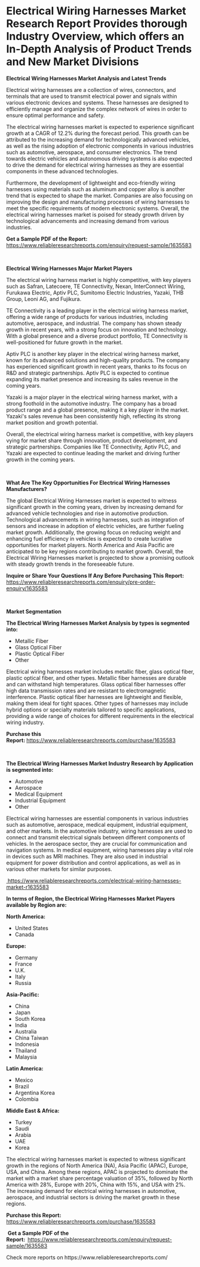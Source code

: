 <p><h1>Electrical Wiring Harnesses Market Research Report Provides thorough Industry Overview, which offers an In-Depth Analysis of Product Trends and New Market Divisions</h1></p><p><strong>Electrical Wiring Harnesses Market Analysis and Latest Trends</strong></p>
<p><p>Electrical wiring harnesses are a collection of wires, connectors, and terminals that are used to transmit electrical power and signals within various electronic devices and systems. These harnesses are designed to efficiently manage and organize the complex network of wires in order to ensure optimal performance and safety.</p><p>The electrical wiring harnesses market is expected to experience significant growth at a CAGR of 12.2% during the forecast period. This growth can be attributed to the increasing demand for technologically advanced vehicles, as well as the rising adoption of electronic components in various industries such as automotive, aerospace, and consumer electronics. The trend towards electric vehicles and autonomous driving systems is also expected to drive the demand for electrical wiring harnesses as they are essential components in these advanced technologies.</p><p>Furthermore, the development of lightweight and eco-friendly wiring harnesses using materials such as aluminum and copper alloy is another trend that is expected to shape the market. Companies are also focusing on improving the design and manufacturing processes of wiring harnesses to meet the specific requirements of modern electronic systems. Overall, the electrical wiring harnesses market is poised for steady growth driven by technological advancements and increasing demand from various industries.</p></p>
<p><strong>Get a Sample PDF of the Report:&nbsp;</strong> <a href="https://www.reliableresearchreports.com/enquiry/request-sample/1635583">https://www.reliableresearchreports.com/enquiry/request-sample/1635583</a></p>
<p>&nbsp;</p>
<p><strong>Electrical Wiring Harnesses Major Market Players</strong></p>
<p><p>The electrical wiring harness market is highly competitive, with key players such as Safran, Latecoere, TE Connectivity, Nexan, InterConnect Wiring, Furukawa Electric, Aptiv PLC, Sumitomo Electric Industries, Yazaki, THB Group, Leoni AG, and Fujikura. </p><p>TE Connectivity is a leading player in the electrical wiring harness market, offering a wide range of products for various industries, including automotive, aerospace, and industrial. The company has shown steady growth in recent years, with a strong focus on innovation and technology. With a global presence and a diverse product portfolio, TE Connectivity is well-positioned for future growth in the market.</p><p>Aptiv PLC is another key player in the electrical wiring harness market, known for its advanced solutions and high-quality products. The company has experienced significant growth in recent years, thanks to its focus on R&D and strategic partnerships. Aptiv PLC is expected to continue expanding its market presence and increasing its sales revenue in the coming years.</p><p>Yazaki is a major player in the electrical wiring harness market, with a strong foothold in the automotive industry. The company has a broad product range and a global presence, making it a key player in the market. Yazaki's sales revenue has been consistently high, reflecting its strong market position and growth potential.</p><p>Overall, the electrical wiring harness market is competitive, with key players vying for market share through innovation, product development, and strategic partnerships. Companies like TE Connectivity, Aptiv PLC, and Yazaki are expected to continue leading the market and driving further growth in the coming years.</p></p>
<p>&nbsp;</p>
<p><strong>What Are The Key Opportunities For Electrical Wiring Harnesses Manufacturers?</strong></p>
<p><p>The global Electrical Wiring Harnesses market is expected to witness significant growth in the coming years, driven by increasing demand for advanced vehicle technologies and rise in automotive production. Technological advancements in wiring harnesses, such as integration of sensors and increase in adoption of electric vehicles, are further fueling market growth. Additionally, the growing focus on reducing weight and enhancing fuel efficiency in vehicles is expected to create lucrative opportunities for market players. North America and Asia Pacific are anticipated to be key regions contributing to market growth. Overall, the Electrical Wiring Harnesses market is projected to show a promising outlook with steady growth trends in the foreseeable future.</p></p>
<p><strong>Inquire or Share Your Questions If Any Before Purchasing This Report:</strong> <a href="https://www.reliableresearchreports.com/enquiry/pre-order-enquiry/1635583">https://www.reliableresearchreports.com/enquiry/pre-order-enquiry/1635583</a></p>
<p>&nbsp;</p>
<p><strong>Market Segmentation</strong></p>
<p><strong>The Electrical Wiring Harnesses Market Analysis by types is segmented into:</strong></p>
<p><ul><li>Metallic Fiber</li><li>Glass Optical Fiber</li><li>Plastic Optical Fiber</li><li>Other</li></ul></p>
<p><p>Electrical wiring harnesses market includes metallic fiber, glass optical fiber, plastic optical fiber, and other types. Metallic fiber harnesses are durable and can withstand high temperatures. Glass optical fiber harnesses offer high data transmission rates and are resistant to electromagnetic interference. Plastic optical fiber harnesses are lightweight and flexible, making them ideal for tight spaces. Other types of harnesses may include hybrid options or specialty materials tailored to specific applications, providing a wide range of choices for different requirements in the electrical wiring industry.</p></p>
<p><strong>Purchase this Report:&nbsp;</strong><a href="https://www.reliableresearchreports.com/purchase/1635583">https://www.reliableresearchreports.com/purchase/1635583</a></p>
<p>&nbsp;</p>
<p><strong>The Electrical Wiring Harnesses Market Industry Research by Application is segmented into:</strong></p>
<p><ul><li>Automotive</li><li>Aerospace</li><li>Medical Equipment</li><li>Industrial Equipment</li><li>Other</li></ul></p>
<p><p>Electrical wiring harnesses are essential components in various industries such as automotive, aerospace, medical equipment, industrial equipment, and other markets. In the automotive industry, wiring harnesses are used to connect and transmit electrical signals between different components of vehicles. In the aerospace sector, they are crucial for communication and navigation systems. In medical equipment, wiring harnesses play a vital role in devices such as MRI machines. They are also used in industrial equipment for power distribution and control applications, as well as in various other markets for similar purposes.</p></p>
<p><a href="https://www.reliableresearchreports.com/electrical-wiring-harnesses-market-r1635583">&nbsp;https://www.reliableresearchreports.com/electrical-wiring-harnesses-market-r1635583</a></p>
<p><strong>In terms of Region, the Electrical Wiring Harnesses Market Players available by Region are:</strong></p>
<p>
    <p> <strong> North America: </strong>
        <ul>
            <li>United States</li>
            <li>Canada</li>
        </ul>
        </p> 
    <p> <strong> Europe: </strong>
        <ul>
            <li>Germany</li>
            <li>France</li>
            <li>U.K.</li>
            <li>Italy</li>
            <li>Russia</li>
        </ul>
        </p> 
    <p> <strong> Asia-Pacific: </strong>
        <ul>
            <li>China</li>
            <li>Japan</li>
            <li>South Korea</li>
            <li>India</li>
            <li>Australia</li>
            <li>China Taiwan</li>
            <li>Indonesia</li>
            <li>Thailand</li>
            <li>Malaysia</li>
        </ul>
        </p> 
    <p> <strong> Latin America: </strong>
        <ul>
            <li>Mexico</li>
            <li>Brazil</li>
            <li>Argentina Korea</li>
            <li>Colombia</li>
        </ul>
        </p> 
    <p> <strong> Middle East & Africa: </strong>
        <ul>
            <li>Turkey</li>
            <li>Saudi</li>
            <li>Arabia</li>
            <li>UAE</li>
            <li>Korea</li>
        </ul>
    </p>
    </p>
<p><p>The electrical wiring harnesses market is expected to witness significant growth in the regions of North America (NA), Asia Pacific (APAC), Europe, USA, and China. Among these regions, APAC is projected to dominate the market with a market share percentage valuation of 35%, followed by North America with 28%, Europe with 20%, China with 15%, and USA with 2%. The increasing demand for electrical wiring harnesses in automotive, aerospace, and industrial sectors is driving the market growth in these regions.</p></p>
<p><strong>Purchase this Report: </strong><a href="https://www.reliableresearchreports.com/purchase/1635583">https://www.reliableresearchreports.com/purchase/1635583</a></p>
<p>&nbsp;<strong>Get a Sample PDF of the Report:&nbsp;&nbsp;</strong><a href="https://www.reliableresearchreports.com/enquiry/request-sample/1635583">https://www.reliableresearchreports.com/enquiry/request-sample/1635583</a></p>
<p><strong></strong></p>
<p>Check more reports on https://www.reliableresearchreports.com/</p>